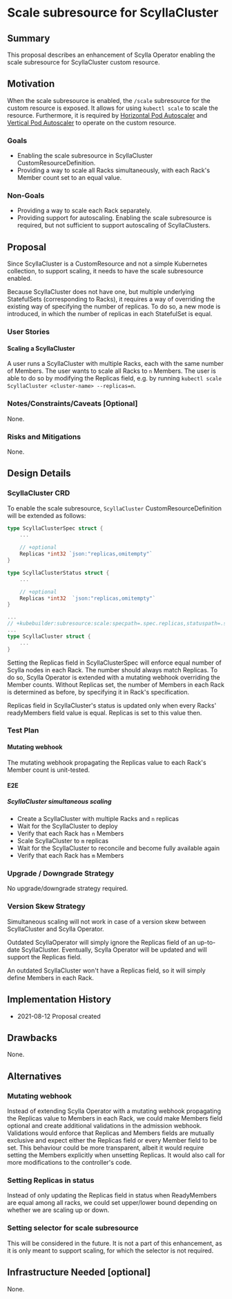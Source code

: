 # Scale subresource for ScyllaCluster

## Summary

This proposal describes an enhancement of Scylla Operator enabling the scale subresource for ScyllaCluster custom resource.

## Motivation

When the scale subresource is enabled, the `/scale` subresource for the custom resource is exposed.
It allows for using `kubectl scale` to scale the resource. Furthermore, it is required by [Horizontal Pod Autoscaler](https://kubernetes.io/docs/tasks/run-application/horizontal-pod-autoscale/) and [Vertical Pod Autoscaler](https://github.com/kubernetes/autoscaler/tree/master/vertical-pod-autoscaler) to operate on the custom resource.

### Goals

- Enabling the scale subresource in ScyllaCluster CustomResourceDefinition.
- Providing a way to scale all Racks simultaneously, with each Rack's Member count set to an equal value.

### Non-Goals

- Providing a way to scale each Rack separately.
- Providing support for autoscaling. Enabling the scale subresource is required, but not sufficient to support autoscaling of ScyllaClusters.

## Proposal

Since ScyllaCluster is a CustomResource and not a simple Kubernetes collection, to support scaling, it needs to have the scale subresource enabled.

Because ScyllaCluster does not have one, but multiple underlying StatefulSets (corresponding to Racks), it requires a way of overriding the existing way of specifying the number of replicas.
To do so, a new mode is introduced, in which the number of replicas in each StatefulSet is equal.

### User Stories

#### Scaling a ScyllaCluster

A user runs a ScyllaCluster with multiple Racks, each with the same number of Members. The user wants to scale all Racks to `n` Members.
The user is able to do so by modifying the Replicas field, e.g. by running `kubectl scale ScyllaCluster <cluster-name> --replicas=n`. 

### Notes/Constraints/Caveats [Optional]

None.

### Risks and Mitigations

None.

## Design Details

### ScyllaCluster CRD

To enable the scale subresource, `ScyllaCluster` CustomResourceDefinition will be extended as follows:

```go
type ScyllaClusterSpec struct {
	...
	
	// +optional 
	Replicas *int32 `json:"replicas,omitempty"`
}
```

```go
type ScyllaClusterStatus struct {
	...

	// +optional
	Replicas *int32  `json:"replicas,omitempty"`
}
```

```go
...
// +kubebuilder:subresource:scale:specpath=.spec.replicas,statuspath=.status.replicas
...
type ScyllaCluster struct {
	...
}
```

Setting the Replicas field in ScyllaClusterSpec will enforce equal number of Scylla nodes in each Rack. The number should always match Replicas.
To do so, Scylla Operator is extended with a mutating webhook overriding the Member counts.
Without Replicas set, the number of Members in each Rack is determined as before, by specifying it in Rack's specification.

Replicas field in ScyllaCluster's status is updated only when every Racks' readyMembers field value is equal. Replicas is set to this value then.

### Test Plan

#### Mutating webhook
The mutating webhook propagating the Replicas value to each Rack's Member count is unit-tested.

#### E2E
##### ScyllaCluster simultaneous scaling
- Create a ScyllaCluster with multiple Racks and `n` replicas
- Wait for the ScyllaCluster to deploy
- Verify that each Rack has `n` Members
- Scale ScyllaCluster to `m` replicas
- Wait for the ScyllaCluster to reconcile and become fully available again
- Verify that each Rack has `m` Members

### Upgrade / Downgrade Strategy

No upgrade/downgrade strategy required.

### Version Skew Strategy

Simultaneous scaling will not work in case of a version skew between ScyllaCluster and Scylla Operator.

Outdated ScyllaOperator will simply ignore the Replicas field of an up-to-date ScyllaCluster.
Eventually, Scylla Operator will be updated and will support the Replicas field.

An outdated ScyllaCluster won't have a Replicas field, so it will simply define Members in each Rack.

## Implementation History

- 2021-08-12 Proposal created

## Drawbacks

None.

## Alternatives

### Mutating webhook
Instead of extending Scylla Operator with a mutating webhook propagating the Replicas value to Members in each Rack, we could make Members field optional and create additional validations in the admission webhook.
Validations would enforce that Replicas and Members fields are mutually exclusive and expect either the Replicas field or every Member field to be set. This behaviour could be more transparent, albeit it would require setting the Members explicitly when unsetting Replicas. 
It would also call for more modifications to the controller's code.

### Setting Replicas in status
Instead of only updating the Replicas field in status when ReadyMembers are equal among all racks, we could set upper/lower bound depending on whether we are scaling up or down.

### Setting selector for scale subresource
This will be considered in the future. It is not a part of this enhancement, as it is only meant to support scaling, for which the selector is not required.

## Infrastructure Needed [optional]

None.